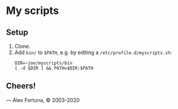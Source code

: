 
My scripts
==========

## Setup

1. Clone.
2. Add `bin/` to `$PATH`, e.g. by editing a `/etc/profile.d/myscripts.sh`:
    ```
    DIR=~joe/myscripts/bin
    [ -d $DIR ] && PATH=$DIR:$PATH
    ```

## Cheers!

&mdash; Alex Fortuna, &copy; 2003-2020
